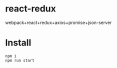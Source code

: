 # react-redux
webpack+react+redux+axios+promise+json-server


# Install
    npm i
    npm run start
